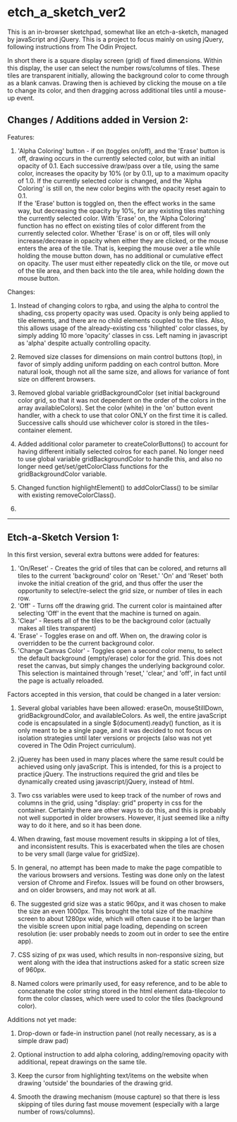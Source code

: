 # etch_a_sketch_ver2

This is an in-browser sketchpad, somewhat like an etch-a-sketch, managed by javaScript and jQuery.  This is a project to focus mainly on using jQuery, following instructions from The Odin Project.

In short there is a square display screen (grid) of fixed dimensions.  Within this display, the user can select the number rows/columns of tiles.  These tiles are transparent initially, allowing the background color to come through as a blank canvas.  Drawing then is achieved by clicking the mouse on a tile to change its color, and then dragging across additional tiles until a mouse-up event.    

Changes / Additions added in Version 2:
--------------------------------------
Features:

1. 'Alpha Coloring' button - if on (toggles on/off), and the 'Erase' button is off, drawing occurs in the currently selected color, but with an initial opacity of 0.1. Each successive draw/pass over a tile, using the same color, increases the opacity by 10% (or by 0.1), up to a maximum opacity of 1.0.  If the currently selected color is changed, and the 'Alpha Coloring' is still on, the new color  begins with the opacity reset again to 0.1.  
If the 'Erase' button is toggled on, then the effect works in the same way, but decreasing the opacity by 10%, for any existing tiles matching the currently selected color.  With 'Erase' on, the 'Alpha Coloring' function has no effect on existing tiles of color different from the currently selected color.
Whether 'Erase' is on or off, tiles will only increase/decrease in opacity when either they are clicked, or the mouse enters the area of the tile.  That is, keeping the mouse over a tile while holding the mouse button down, has no additional or cumulative effect on opacity. The user must either repeatedly click on the tile, or move out of the tile area, and then back into the tile area, while holding down the mouse button.

Changes:

1. Instead of changing colors to rgba, and using the alpha to control the shading, css property opacity was used.  Opacity is only being applied to tile elements, and there are no child elements coupled to the tiles.  Also, this allows usage of the already-existing css 'hilighted' color classes, by simply adding 10 more 'opacity' classes in css.  Left naming in javascript as 'alpha' despite actually controlling opacity.

2. Removed size classes for dimensions on main control buttons (top), in favor of simply adding uniform padding on each control button.  More natural look, though not all the same size, and allows for variance of font size on different browsers.

3. Removed global variable gridBackgroundColor (set initial background color grid, so that it was not dependent on the order of the colors in the array availableColors).  Set the color (white) in the 'on' button event handler, with a check to use that color ONLY on the first time it is called.  Successive calls should use whichever color is stored in the tiles-container element.

4. Added additional color parameter to createColorButtons() to account for having different initially selected colros for each panel.  No longer need to use global variable gridBackgroundColor to handle this, and also no longer need get/set/getColorClass functions for the gridBackgroundColor variable.

5. Changed function highlightElement() to addColorClass() to be similar with existing removeColorClass().

6. 







*********************************************************************

Etch-a-Sketch Version 1:
-----------------------

In this first version, several extra buttons were added for features:

1. 'On/Reset' - Creates the grid of tiles that can be colored, and returns all tiles to the current 'background' color on 'Reset.' 'On' and 'Reset' both invoke the initial creation of the grid, and thus offer the user the opportunity to select/re-select the grid size, or number of tiles in each row.  
2. 'Off' - Turns off the drawing grid.  The current color is maintained after selecting 'Off' in the event that the machine is turned on again.
3. 'Clear' - Resets all of the tiles to be the background color (actually makes all tiles transparent)
4. 'Erase' - Toggles erase on and off.  When on, the drawing color is overridden to be the current background color.
5. 'Change Canvas Color' - Toggles open a second color menu, to select the default background (empty/erase) color for the grid.  This does not reset the canvas, but simply changes the underlying background color.  This selection is maintained through 'reset,' 'clear,' and 'off', in fact until the page is actually reloaded.


Factors accepted in this version, that could be changed in a later version:

1. Several global variables have been allowed: eraseOn, mouseStillDown, gridBackgroundColor, and availableColors.  As well, the entire javaScript code is encapsulated in a single $(document).ready() function, as it is only meant to be a single page, and it was decided to not focus on isolation strategies until later versions or projects (also was not yet covered in The Odin Project curriculum).

2. jQuerey has been used in many places where the same result could be achieved using only javaScript. This is intended, for this is a project to practice jQuery.  The instructions required the grid and tiles be dynamically created using javascript/jQuery, instead of html.

3. Two css variables were used to keep track of the number of rows and columns in the grid, using "display: grid" property in css for the container.  Certainly there are other ways to do this, and this is probably not well supported in older browsers.  However, it just seemed like a nifty way to do it here, and so it has been done.  

4. When drawing, fast mouse movement results in skipping a lot of tiles, and inconsistent results.  This is exacerbated when the tiles are chosen to be very small (large value for gridSize).  

5. In general, no attempt has been made to make the page compatible to the various browsers and versions.  Testing was done only on the latest version of Chrome and Firefox.  Issues will be found on other browsers, and on older browsers, and may not work at all.

5. The suggested grid size was a static 960px, and it was chosen to make the size an even 1000px.  This brought the total size of the machine screen to about 1280px wide, which will often cause it to be larger than the visible screen upon initial page loading, depending on screen resolution (ie: user probably needs to zoom out in order to see the entire app).

6. CSS sizing of px was used, which results in non-responsive sizing, but went along with the idea that instructions asked for a static screen size of 960px.

7. Named colors were primarily used, for easy reference, and to be able to concatenate the color string stored in the html element data-tilecolor to form the color classes, which were used to color the tiles (background color).




Additions not yet made:

1. Drop-down or fade-in instruction panel (not really necessary, as is a simple draw pad)

2. Optional instruction to add alpha coloring, adding/removing opacity with additional, repeat drawings on the same tile.

3. Keep the cursor from highlighting text/items on the website when drawing 'outside' the boundaries of the drawing grid.

4. Smooth the drawing mechanism (mouse capture) so that there is less skipping of tiles during fast mouse movement (especially with a large number of rows/columns).

